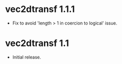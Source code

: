 # vec2dtransf 1.1.1

  + Fix to avoid 'length > 1 in coercion to logical' issue.

# vec2dtransf 1.1

  + Initial release.
